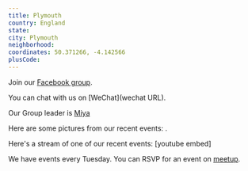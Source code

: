 ```yaml
---
title: Plymouth
country: England
state: 
city: Plymouth
neighborhood: 
coordinates: 50.371266, -4.142566
plusCode:
---
```

Join our [Facebook group](https://www.facebook.com/groups/free.code.camp.plymouth).

You can chat with us on [WeChat](wechat URL).

Our Group leader is [Miya](freecodecamp.org/miya)

Here are some pictures from our recent events:
![]().

Here's a stream of one of our recent events:
[youtube embed]

We have events every Tuesday. You can RSVP for an event on [meetup](meetupurl).
